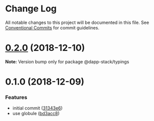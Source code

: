 # Change Log

All notable changes to this project will be documented in this file.
See [Conventional Commits](https://conventionalcommits.org) for commit guidelines.

# [0.2.0](https://github-dapp-stack/Dapp-Stack/Dapp-Stack/compare/v0.1.6...v0.2.0) (2018-12-10)

**Note:** Version bump only for package @dapp-stack/typings





# 0.1.0 (2018-12-09)


### Features

* initial commit ([31343e6](https://github-dapp-stack/Dapp-Stack/Dapp-Stack/commit/31343e6))
* use globule ([bd3acc8](https://github-dapp-stack/Dapp-Stack/Dapp-Stack/commit/bd3acc8))
